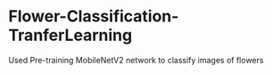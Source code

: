 # Flower-Classification-TranferLearning
 Used Pre-training MobileNetV2 network to classify images of flowers
